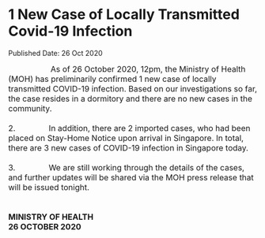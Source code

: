 <html>
    <meta http-equiv="Content-Type" content="text/html; charset=utf-8"/>
    <meta charset="utf-8"/>
    <title>1 New Case of Locally Transmitted Covid-19 Infection</title>
    <body><h1>1 New Case of Locally Transmitted Covid-19 Infection</h1>
    <p>Published Date: 26 Oct 2020</p> <span style="font-size: 16px;">&nbsp; &nbsp; &nbsp; &nbsp; &nbsp; &nbsp; &nbsp; &nbsp; &nbsp; &nbsp;As of 26 October 2020, 12pm, the Ministry of Health (MOH) has preliminarily confirmed 1 new case of locally transmitted COVID-19 infection. Based on our investigations so far, the case resides in a dormitory and there are no new cases in the community.&nbsp;&nbsp;<br><br>2.&nbsp; &nbsp; &nbsp; &nbsp; &nbsp; &nbsp; &nbsp; &nbsp;In addition, there are 2 imported cases, who had been placed on Stay-Home Notice upon arrival in Singapore. In total, there are 3 new cases of COVID-19 infection in Singapore today.<br><br>3.&nbsp; &nbsp; &nbsp; &nbsp; &nbsp; &nbsp; &nbsp; &nbsp;We are still working through the details of the cases, and further updates will be shared via the MOH press release that will be issued tonight.<br><br>&nbsp;<br><strong>MINISTRY OF HEALTH<br>26 OCTOBER 2020</strong></span></body>
</html>
